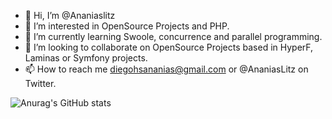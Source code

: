 - 👋 Hi, I’m @Ananiaslitz
- 👀 I’m interested in OpenSource Projects and PHP.
- 🌱 I’m currently learning Swoole, concurrence and parallel programming. 
- 💞️ I’m looking to collaborate on OpenSource Projects based in HyperF, Laminas or Symfony projects.
- 📫 How to reach me diegohsananias@gmail.com or @AnaniasLitz on Twitter.

![Anurag's GitHub stats](https://github-readme-stats.vercel.app/api?username=ananiaslitz&count_private=true)
<!---
Ananiaslitz/Ananiaslitz is a ✨ special ✨ repository because its `README.md` (this file) appears on your GitHub profile.
You can click the Preview link to take a look at your changes.
--->
